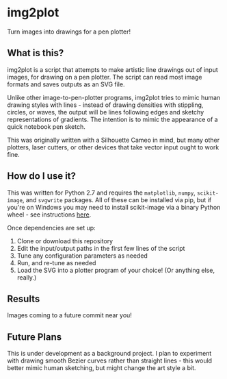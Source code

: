 # img2plot
Turn images into drawings for a pen plotter!

## What is this?
img2plot is a script that attempts to make artistic line drawings out of input images, for drawing on a pen plotter.  The script can read most image formats and saves outputs as an SVG file.  

Unlike other image-to-pen-plotter programs, img2plot tries to mimic human drawing styles with lines - instead of drawing densities with stippling, circles, or waves, the output will be lines following edges and sketchy representations of gradients.  The intention is to mimic the appearance of a quick notebook pen sketch.  

This was originally written with a Silhouette Cameo in mind, but many other plotters, laser cutters, or other devices that take vector input ought to work fine.

## How do I use it?
This was written for Python 2.7 and requires the `matplotlib`, `numpy`, `scikit-image`, and `svgwrite` packages.  All of these can be installed via pip, but if you're on Windows you may need to install scikit-image via a binary Python wheel - see instructions [here](http://scikit-image.org/docs/dev/install.html).  

Once dependencies are set up:
1. Clone or download this repository
2. Edit the input/output paths in the first few lines of the script
3. Tune any configuration parameters as needed
4. Run, and re-tune as needed
5. Load the SVG into a plotter program of your choice!  (Or anything else, really.)

## Results
Images coming to a future commit near you!

## Future Plans
This is under development as a background project.  I plan to experiment with drawing smooth Bezier curves rather than straight lines - this would better mimic human sketching, but might change the art style a bit.  
